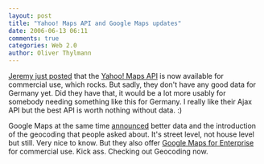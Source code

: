 ```yaml
---
layout: post
title: "Yahoo! Maps API and Google Maps updates"
date: 2006-06-13 06:11
comments: true
categories: Web 2.0
author: Oliver Thylmann
---
```









[Jeremy just posted](http://jeremy.zawodny.com/blog/archives/006893.html) that the [Yahoo! Maps API](http://developer.yahoo.com/maps/) is now available for commercial use, which rocks. But sadly, they don't have any good data for Germany yet. Did they have that, it would be a lot more usably for somebody needing something like this for Germany. I really like their Ajax API but the best API is worth nothing without data. :)

Google Maps at the same time [announced](http://googleblog.blogspot.com/2006/06/happy-birthday-google-earth.html) better data and the introduction of the geocoding that people asked about. It's street level, not house level but still. Very nice to know. But they also offer [Google Maps for Enterprise](http://www.google.com/enterprise/maps/) for commercial use. Kick ass. Checking out Geocoding now.







